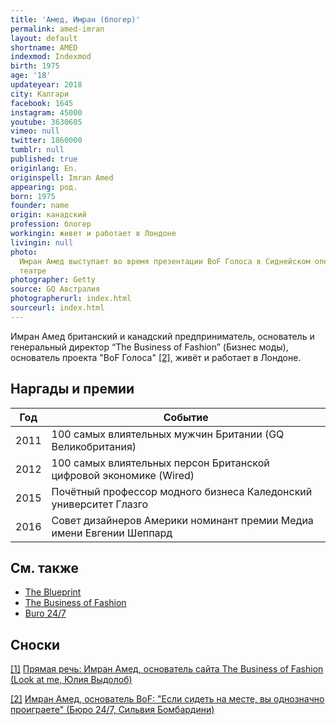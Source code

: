 ```yaml
---
title: 'Амед, Имран (блогер)'
permalink: amed-imran
layout: default
shortname: AMED
indexmod: Indexmod
birth: 1975
age: '18'
updateyear: 2018
city: Калгари
facebook: 1645
instagram: 45000
youtube: 3630605
vimeo: null
twitter: 1860000
tumblr: null
published: true
originlang: En.
originspell: Imran Amed
appearing: род.
born: 1975
founder: name
origin: канадский
profession: блогер
workingin: живет и работает в Лондоне
livingin: null
photo:
  Имран Амед выступает во время презентации BoF Голоса в Сиднейском оперном
  театре
photographer: Getty
source: GQ Австралия
photographerurl: index.html
sourceurl: index.html
---
```


Имран Амед британский и канадский предприниматель, основатель и генеральный директор “The Business of Fashion” (Бизнес моды), основатель проекта "BoF Голоса" <span id="a2">[\[2\]](#f2)</span>, живёт и работает в Лондоне.


## Наргады и премии

|Год|Событие|
|----|----|
|2011|100 самых влиятельных мужчин Британии (GQ Великобритания)|
|2012| 100 самых влиятельных персон Британской цифровой экономике (Wired)|
|2015|Почётный профессор модного бизнеса Каледонский университет Глазго|
|2016|Совет дизайнеров Америки номинант премии Медиа имени Евгении Шеппард|


## Cм. также

- [The Blueprint](blueprint-the)
- [The Business of Fashion](business-of-fashion-the)
- [Buro 24/7](buro-24-7)

## Сноски

[[1]](#a1) <span id="f1"></span> [Прямая речь: Имран Амед, основатель сайта The Business of Fashion (Look at me, Юлия Выдолоб)](http://www.lookatme.ru/mag/archive/industry-interview/118417-imran-amed)

[[2]](#a2) <span id="f2"></span> [Имран Амед, основатель BoF: "Если сидеть на месте, вы однозначно проиграете" (Бюро 24/7, Сильвия Бомбардини)](https://www.buro247.ru/fashion/interview/imran-amed.html)
